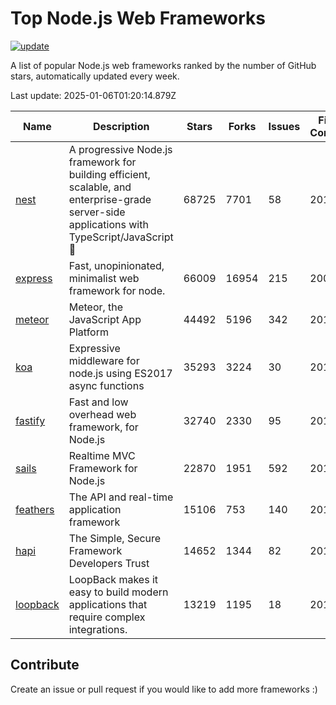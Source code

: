 # Top Node.js Web Frameworks

[![update](https://github.com/sunnysid3up/nodejs-web-frameworks/actions/workflows/update.yml/badge.svg)](https://github.com/sunnysid3up/nodejs-web-frameworks/actions/workflows/update.yml)

A list of popular Node.js web frameworks ranked by the number of GitHub stars, automatically updated every week.

Last update: 2025-01-06T01:20:14.879Z

| Name          | Description          | Stars                     | Forks          | Issues               | First Commit        | Last Commit         | Language          |
|---------------|----------------------|---------------------------|----------------|----------------------|---------------------|---------------------|-------------------|
| [nest](https://github.com/nestjs/nest) | A progressive Node.js framework for building efficient, scalable, and enterprise-grade server-side applications with TypeScript/JavaScript 🚀 | 68725 | 7701 | 58 | 2017 | 2025-01-06 | TS |
| [express](https://github.com/expressjs/express) | Fast, unopinionated, minimalist web framework for node. | 66009 | 16954 | 215 | 2009 | 2025-01-05 | JS |
| [meteor](https://github.com/meteor/meteor) | Meteor, the JavaScript App Platform | 44492 | 5196 | 342 | 2012 | 2025-01-05 | JS |
| [koa](https://github.com/koajs/koa) | Expressive middleware for node.js using ES2017 async functions | 35293 | 3224 | 30 | 2013 | 2025-01-04 | JS |
| [fastify](https://github.com/fastify/fastify) | Fast and low overhead web framework, for Node.js | 32740 | 2330 | 95 | 2016 | 2025-01-05 | JS |
| [sails](https://github.com/balderdashy/sails) | Realtime MVC Framework for Node.js | 22870 | 1951 | 592 | 2012 | 2025-01-05 | JS |
| [feathers](https://github.com/feathersjs/feathers) | The API and real-time application framework | 15106 | 753 | 140 | 2011 | 2025-01-05 | TS |
| [hapi](https://github.com/hapijs/hapi) | The Simple, Secure Framework Developers Trust | 14652 | 1344 | 82 | 2011 | 2025-01-05 | JS |
| [loopback](https://github.com/strongloop/loopback) | LoopBack makes it easy to build modern applications that require complex integrations. | 13219 | 1195 | 18 | 2013 | 2025-01-04 | JS |

## Contribute 

Create an issue or pull request if you would like to add more frameworks :)